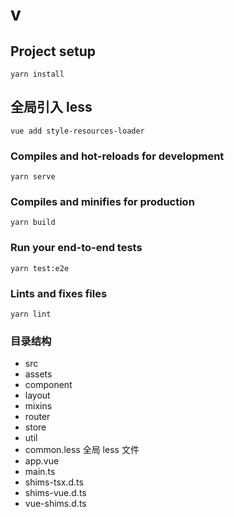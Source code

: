 # v

## Project setup
```
yarn install
```
## 全局引入 less 
```
vue add style-resources-loader
```

### Compiles and hot-reloads for development
```
yarn serve
```

### Compiles and minifies for production
```
yarn build
```

### Run your end-to-end tests
```
yarn test:e2e
```

### Lints and fixes files
```
yarn lint
```


### 目录结构
* src
 * assets
 * component
 * layout
 * mixins
 * router
 * store
 * util
 * common.less   全局 less 文件
 * app.vue
 * main.ts
 * shims-tsx.d.ts
 * shims-vue.d.ts
 * vue-shims.d.ts